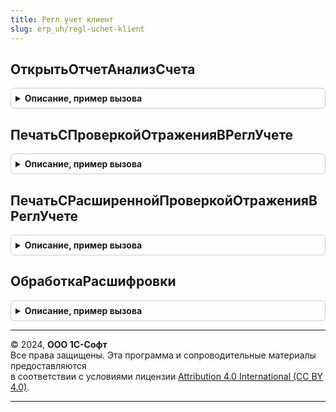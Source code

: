```yaml
---
title: Регл учет клиент
slug: erp_uh/regl-uchet-klient
---
```



## ОткрытьОтчетАнализСчета
<details style="margin: 1em 0; padding: 0.5em; border: 1px solid #ccc; border-radius: 6px;">

<summary style="font-weight: bold; cursor: pointer;">Описание, пример вызова</summary>

```bsl

// Открывает в качестве отчета расшифровки анализ счета регламентированного учета.
//
// Параметры:
// 	Отбор - Структура - Отбор отчета.
// 	АдресНастроекРасшифровки - Строка - Адрес временного хранилища, в котором хранятся данные расшифровки.
//
Процедура ОткрытьОтчетАнализСчета(Отбор, АдресНастроекРасшифровки) Экспорт
```

Пример вызова
```bsl
РеглУчетКлиент.ОткрытьОтчетАнализСчета(Отбор, АдресНастроекРасшифровки) 
```
</details>

## ПечатьСПроверкойОтраженияВРеглУчете
<details style="margin: 1em 0; padding: 0.5em; border: 1px solid #ccc; border-radius: 6px;">

<summary style="font-weight: bold; cursor: pointer;">Описание, пример вызова</summary>

```bsl

//++ Локализация

// Дополнительный обработчик для документов, в печатных формах которых используются проводки.
// Проверяет, сформированы ли проводки по документам и предлагает отразить документы в регл. учете, если это не так.
// Вызывает обработчик печати.
//
// Параметры:
//	ОписаниеКоманды - Структура - структура с описанием команды.
//
// Возвращаемое значение:
//	Булево - Всегда возвращает Истина
//
Функция ПечатьСПроверкойОтраженияВРеглУчете(ОписаниеКоманды) Экспорт
```

Пример вызова
```bsl
Результат = РеглУчетКлиент.ПечатьСПроверкойОтраженияВРеглУчете(ОписаниеКоманды) 
```
</details>

## ПечатьСРасширеннойПроверкойОтраженияВРеглУчете
<details style="margin: 1em 0; padding: 0.5em; border: 1px solid #ccc; border-radius: 6px;">

<summary style="font-weight: bold; cursor: pointer;">Описание, пример вызова</summary>

```bsl

// Дополнительный обработчик для документов, в печатных формах которых используются проводки.
// Проверяет, сформированы ли проводки по документам и предлагает отразить документы в регл. учете, если это не так.
// Затем документы выводятся на печать.
//
// Параметры:
//	ОписаниеКоманды - Структура - структура с описанием команды.
//
// Возвращаемое значение:
//	Истина
//
Функция ПечатьСРасширеннойПроверкойОтраженияВРеглУчете(ОписаниеКоманды) Экспорт
```

Пример вызова
```bsl
Результат = РеглУчетКлиент.ПечатьСРасширеннойПроверкойОтраженияВРеглУчете(ОписаниеКоманды) 
```
</details>

## ОбработкаРасшифровки
<details style="margin: 1em 0; padding: 0.5em; border: 1px solid #ccc; border-radius: 6px;">

<summary style="font-weight: bold; cursor: pointer;">Описание, пример вызова</summary>

```bsl

// Обработчик расшифровки табличного документа формы отчета.
//
// См. ОтчетыКлиентПереопределяемый.ОбработкаРасшифровки
//
Процедура ОбработкаРасшифровки(ЭтаФорма, Элемент, Расшифровка, СтандартнаяОбработка) Экспорт
```

Пример вызова
```bsl
РеглУчетКлиент.ОбработкаРасшифровки(ЭтаФорма, Элемент, Расшифровка, СтандартнаяОбработка) 
```
</details>

---

© 2024, **ООО 1С-Софт**  
Все права защищены. Эта программа и сопроводительные материалы предоставляются  
в соответствии с условиями лицензии [Attribution 4.0 International (CC BY 4.0)](https://creativecommons.org/licenses/by/4.0/legalcode).

---
